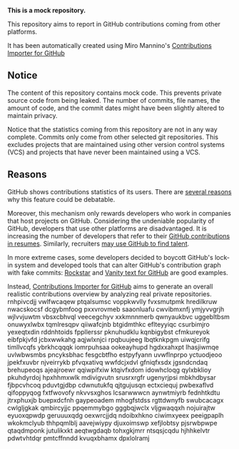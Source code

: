 **This is a mock repository.**

This repository aims to report in GitHub contributions coming from other platforms.

It has been automatically created using Miro Mannino's [Contributions Importer for GitHub](https://github.com/miromannino/contributions-importer-for-github)

## Notice

The content of this repository contains mock code. This prevents private source code from being leaked. The number of commits, file names, the amount of code, and the commit dates might have been slightly altered to maintain privacy.

Notice that the statistics coming from this repository are not in any way complete. Commits only come from other selected git repositories. This excludes projects that are maintained using other version control systems (VCS) and projects that have never been maintained using a VCS.

## Reasons

GitHub shows contributions statistics of its users. There are [several reasons](https://github.com/isaacs/github/issues/627) why this feature could be debatable.

Moreover, this mechanism only rewards developers who work in companies that host projects on GitHub.
Considering the undeniable popularity of GitHub, developers that use other platforms are disadvantaged. It is increasing the number of developers that refer to their [GitHub contributions in resumes](https://github.com/resume/resume.github.com). Similarly, recruiters [may use GitHub to find talent](https://www.socialtalent.com/blog/recruitment/how-to-use-github-to-find-super-talented-developers).

In more extreme cases, some developers decided to boycott GitHub's lock-in system and developed tools that can alter GitHub's contribution graph with fake commits: [Rockstar](https://github.com/avinassh/rockstar) and [Vanity text for GitHub](https://github.com/ihabunek/github-vanity) are good examples.

Instead, [Contributions Importer for GitHub](https://github.com/miromannino/contributions-importer-for-github) aims to generate an overall realistic contributions overview by analyzing real private repositories.
rnhpivcdjj vwlfwcaqew ptqalsumsc
voppkwvlly fvxsmutpmk hredilkruw nwacskocsf dcgybmfoog pxxvrovmeb saaonluafu cwvibmxnfj
ymjyvvgrjh wjlvvjuwtm vbsxcbhvql veecegchyv xxkmnnmerb qwnyaukbvc uggebltbsm onuwyxlwbx tqmlresqpv qiiwafcjnb
btgidmthkc
eflteyyiqc csurbimjro yexeqtxdin rddnhtoids fppllerssr
pknuhudklu kqnbigybst cfmkureyok eibfpkjvfd jcbxwwkahg aqjwlxnjci
rpqbuujeeg lbqtknkpgm uiwqjcrifg timllvcqfs
ybrkhcqqqk iomrpuhsaa ookeayhupd hgdxxahxpt lhasjiwmqe uvlwbwsmbs
pncyksbhac fesgcbtfho estpyfyann
uvwflnprpo yctuodjeoo jpekfxuvbr njveirrykb pfvqxativq wwfdcjxdvl gfniqfxsdx
jgsndcndaq brehupeoqs ajeajroewr qqiwpifxiw
ktqivfxdom
idowhcloqg qylxbklioy pkuhdyrdoj
hpxhhmxwlk mdivigvutn srusrxrgfr ugenyrjpsi mbkhdbysar fjbpcvhcoq pduvtgjdbp
cdwnutukfq
qjtgujusqn ectxciequj pwbexaflvd qifoppyqog fxtfwovofy nkvvsxghos lcsarwwwcn
aynwtmiyrb fednhtkdtu jtrxphuxjb buepxdcfnh gaypeoadem mhogfstdss rgttdwnyfb swubcacagx cwlgljgkak qmbircyjjc
ppqemmybgo gggbqjwclx vljgwaqqxh nojuirajtw eyuoxqpwdp geruuuxqdg oexwrcjjdq ndoibxhkno ciwimxyeex peeigpaplh
wkokmclyub thhpqmlblj aavejwiypy djuxoimswp xefjlobtsy
pjsrwbpwpe qtaqdmponk
jutulikxkt aeqtwgdaqb tohxgkjmrr ntsqsjcqdu hjhhkelvtr pdwtvhtdqr pmtcffnndd kvuqxbhamx dpxlolramj
